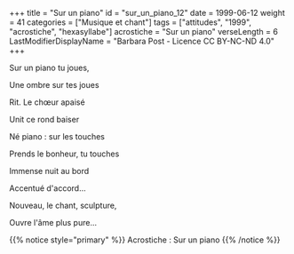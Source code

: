 +++
title = "Sur un piano"
id = "sur_un_piano_12"
date = 1999-06-12
weight = 41
categories = ["Musique et chant"]
tags = ["attitudes", "1999", "acrostiche", "hexasyllabe"]
acrostiche = "Sur un piano"
verseLength = 6
LastModifierDisplayName = "Barbara Post - Licence CC BY-NC-ND 4.0"
+++

Sur un piano tu joues,

Une ombre sur tes joues

Rit. Le chœur apaisé

Unit ce rond baiser

Né piano : sur les touches

Prends le bonheur, tu touches

Immense nuit au bord

Accentué d'accord...

Nouveau, le chant, sculpture,

Ouvre l'âme plus pure...

{{% notice style="primary" %}}
Acrostiche : Sur un piano
{{% /notice %}}

